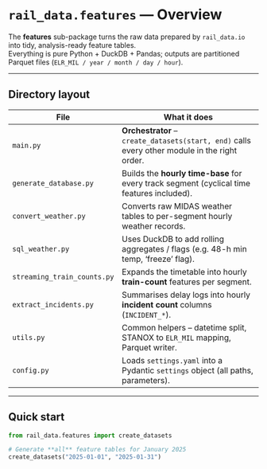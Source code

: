 # `rail_data.features` — Overview

The **features** sub-package turns the raw data prepared by `rail_data.io` into tidy, analysis-ready feature tables.  
Everything is pure Python + DuckDB + Pandas; outputs are partitioned Parquet files (`ELR_MIL / year / month / day / hour`).

---

## Directory layout

| File                         | What it does                                                                                  |
| ---------------------------- | --------------------------------------------------------------------------------------------- |
| `main.py`                    | **Orchestrator** – `create_datasets(start, end)` calls every other module in the right order. |
| `generate_database.py`       | Builds the **hourly time-base** for every track segment (cyclical time features included).     |
| `convert_weather.py`         | Converts raw MIDAS weather tables to per-segment hourly weather records.                      |
| `sql_weather.py`             | Uses DuckDB to add rolling aggregates / flags (e.g. 48-h min temp, ‘freeze’ flag).            |
| `streaming_train_counts.py`  | Expands the timetable into hourly **train-count** features per segment.                      |
| `extract_incidents.py`       | Summarises delay logs into hourly **incident count** columns (`INCIDENT_*`).                  |
| `utils.py`                   | Common helpers – datetime split, STANOX to `ELR_MIL` mapping, Parquet writer.                   |
| `config.py`                  | Loads `settings.yaml` into a Pydantic `settings` object (all paths, parameters).             |

---

## Quick start

```python
from rail_data.features import create_datasets

# Generate **all** feature tables for January 2025
create_datasets("2025-01-01", "2025-01-31")
